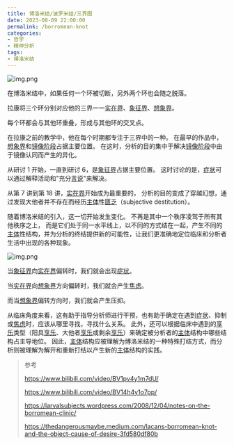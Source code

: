 ```yaml
---
title: 博洛米结/波罗米结/三界图
date: 2023-08-09 22:00:00
permalink: /borromean-knot
categories:
- 哲学
- 精神分析
tags:
- 博洛米结
---
```



![img.png](/images/lacan/borromean-knot-1.png)

在博洛米结中，如果任何一个环被切断，另外两个环也会随之脱落。

拉康将三个环分别对应他的三界一一[实在界](/real)、[象征界](/symbolic)、[想象界](/imaginary)。

每个环都会与其他环重叠，形成与其他环的交叉点。

在拉康之前的教学中，他在每个时期都专注于三界中的一种。
在最早的作品中，[想象界](/imaginary)和[镜像阶段](/mirror-stage)占据主要位置。
在这时，分析的目的集中于解决[镜像阶段](/mirror-stage)中由于镜像认同而产生的异化。

从研讨 1 开始，一直到研讨 6，是[象征界](/symbolic)占据主要位置。
这时讨论的是，[症状](/symptom)可以通过解释活动和"充分[言说](/speech)"来解决。

从第 7 讲到第 18 讲，[实在界](/real)开始成为最重要的，
分析的目的变成了穿越幻想，通过发现大他者并不存在而经历[主体](/subject)性[匮乏](/lack)（subjective destitution）。

随着博洛米结的引入，这一切开始发生变化。
不再是其中一个秩序凌驾于所有其他秩序之上，
而是它们处于同一水平线上，以不同的方式结在一起，产生不同的[主体](/subject)性结构，并为分析的终结提供新的可能性，让我们更准确地定位临床和分析者生活中出现的各种现象。

![img.png](/images/lacan/borromo1.jpg)

当[象征界](/symbolic)向[实在界](/real)偏转时，我们就会出现[症状](/symptom)。

当[实在界](/real)向[想象界](/imaginary)方向偏转时，我们就会产生[焦虑](/anxiety)。

而当[想象界](/imaginary)偏转方向时，我们就会产生压抑。

从临床角度来看，这有助于指导分析师进行干预，也有助于确定在遇到[症状](/symptom)、抑制或[焦虑](/anxiety)时，应该从哪里寻找，寻找什么关系。
此外，还可以根据临床中遇到的[享乐](/jouissance)类型（阳具[享乐](/jouissance)、大他者[享乐](/jouissance)或剩余[享乐](/jouissance)）来确定被分析者的[主体](/subject)结构中哪些结构占主导地位。
因此，[主体](/subject)结构应被理解为博洛米结的一种特殊打结方式，而分析则被理解为解开和重新打结以产生新的[主体](/subject)结构的实践。





> 参考
> 
> https://www.bilibili.com/video/BV1pv4y1m7dU/
> 
> https://www.bilibili.com/video/BV14h4y1o7pp/
> 
> https://larvalsubjects.wordpress.com/2008/12/04/notes-on-the-borromean-clinic/
> 
> https://thedangerousmaybe.medium.com/lacans-borromean-knot-and-the-object-cause-of-desire-3fd580df80b
